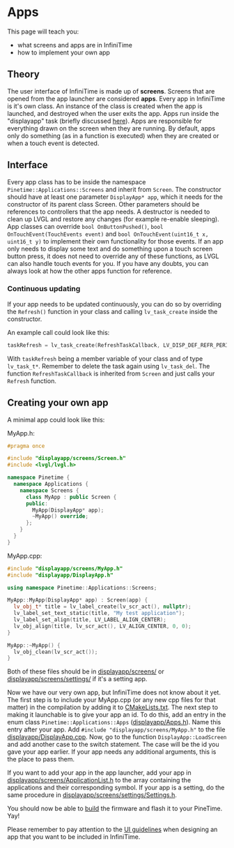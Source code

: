 # Apps

This page will teach you:

- what screens and apps are in InfiniTime
- how to implement your own app

## Theory

The user interface of InfiniTime is made up of **screens**.
Screens that are opened from the app launcher are considered **apps**.
Every app in InfiniTime is it's own class.
An instance of the class is created when the app is launched, and destroyed when the user exits the app.
Apps run inside the "displayapp" task (briefly discussed [here](./Intro.md)).
Apps are responsible for everything drawn on the screen when they are running.
By default, apps only do something (as in a function is executed) when they are created or when a touch event is detected.

## Interface

Every app class has to be inside the namespace `Pinetime::Applications::Screens` and inherit from `Screen`.
The constructor should have at least one parameter `DisplayApp* app`, which it needs for the constructor of its parent class Screen.
Other parameters should be references to controllers that the app needs.
A destructor is needed to clean up LVGL and restore any changes (for example re-enable sleeping).
App classes can override `bool OnButtonPushed()`, `bool OnTouchEvent(TouchEvents event)` and `bool OnTouchEvent(uint16_t x, uint16_t y)` to implement their own functionality for those events.
If an app only needs to display some text and do something upon a touch screen button press,
it does not need to override any of these functions, as LVGL can also handle touch events for you.
If you have any doubts, you can always look at how the other apps function for reference.

### Continuous updating

If your app needs to be updated continuously, you can do so by overriding the `Refresh()` function in your class
and calling `lv_task_create` inside the constructor.

An example call could look like this:

```cpp
taskRefresh = lv_task_create(RefreshTaskCallback, LV_DISP_DEF_REFR_PERIOD, LV_TASK_PRIO_MID, this);
```

With `taskRefresh` being a member variable of your class and of type `lv_task_t*`.
Remember to delete the task again using `lv_task_del`.
The function `RefreshTaskCallback` is inherited from `Screen` and just calls your `Refresh` function.

## Creating your own app

A minimal app could look like this:

MyApp.h:

```cpp
#pragma once

#include "displayapp/screens/Screen.h"
#include <lvgl/lvgl.h>

namespace Pinetime {
  namespace Applications {
    namespace Screens {
      class MyApp : public Screen {
      public:
        MyApp(DisplayApp* app);
        ~MyApp() override;
      };
    }
  }
}
```

MyApp.cpp:

```cpp
#include "displayapp/screens/MyApp.h"
#include "displayapp/DisplayApp.h"

using namespace Pinetime::Applications::Screens;

MyApp::MyApp(DisplayApp* app) : Screen(app) {
  lv_obj_t* title = lv_label_create(lv_scr_act(), nullptr);
  lv_label_set_text_static(title, "My test application");
  lv_label_set_align(title, LV_LABEL_ALIGN_CENTER);
  lv_obj_align(title, lv_scr_act(), LV_ALIGN_CENTER, 0, 0);
}

MyApp::~MyApp() {
  lv_obj_clean(lv_scr_act());
}
```

Both of these files should be in [displayapp/screens/](/src/displayapp/screens/)
or [displayapp/screens/settings/](/src/displayapp/screens/settings/) if it's a setting app.

Now we have our very own app, but InfiniTime does not know about it yet.
The first step is to include your MyApp.cpp (or any new cpp files for that matter)
in the compilation by adding it to [CMakeLists.txt](/CMakeLists.txt).
The next step to making it launchable is to give your app an id.
To do this, add an entry in the enum class `Pinetime::Applications::Apps` ([displayapp/Apps.h](/src/displayapp/Apps.h)).
Name this entry after your app. Add `#include "displayapp/screens/MyApp.h"` to the file [displayapp/DisplayApp.cpp](/src/displayapp/DisplayApp.cpp).
Now, go to the function `DisplayApp::LoadScreen` and add another case to the switch statement.
The case will be the id you gave your app earlier.
If your app needs any additional arguments, this is the place to pass them.

If you want to add your app in the app launcher, add your app in [displayapp/screens/ApplicationList.h](/src/displayapp/screens/ApplicationList.h) to the array containing the applications and their corresponding symbol. If your app is a setting, do the same procedure in [displayapp/screens/settings/Settings.h](/src/displayapp/screens/settings/Settings.h).

You should now be able to [build](../buildAndProgram.md) the firmware
and flash it to your PineTime. Yay!

Please remember to pay attention to the [UI guidelines](../ui_guidelines.md)
when designing an app that you want to be included in InfiniTime.
